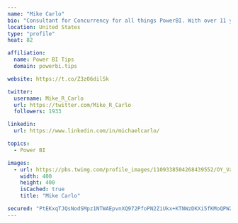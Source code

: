 ```yaml
---
name: "Mike Carlo"
bio: "Consultant for Concurrency for all things PowerBI. With over 11 years of data experience I'm making waves by deploying PowerBI into local Milwaukee Companies."
location: United States
type: "profile"
heat: 82

affiliation:
  name: Power BI Tips
  domain: powerbi.tips

website: https://t.co/Z3zO6dilSk

twitter:
  username: Mike_R_Carlo
  url: https://twitter.com/Mike_R_Carlo
  followers: 1933

linkedin:
  url: https://www.linkedin.com/in/michaelcarlo/

topics:
  - Power BI

images:
  - url: https://pbs.twimg.com/profile_images/1109338504268439552/OY_Va867_400x400.jpg
    width: 400
    height: 400
    isCached: true
    title: "Mike Carlo"

secured: "PtEKxqTJQsNodSMpz1NTWAEpvnXQ972PfoPN2ZiUkx+KTNWzDKXi5fKMoQPWZfQPXyLdPcB95tU/1oJdw/fWBYm+0Ci3V6wMZ4ZRNvFm+KshFyXaon/dYXN34bQ3j8P23YvU0MrhBzBkIIXzGw2qdnRh90EfS1fOSagXqoTZMy7fZyUkEYoaZl15TRVij5hVLiyjwd/2p4/vHXKuEpgJG+dLbf1O6izHvp95F2Bvf+nszySFHQE0q8Ph7pcq2oceV5a6h/dRWFNr2qvwDt7kuG1QUDnf/36GCrk8bQALOzRXSFBENnOay0npmFHQ16Z1yLbYoPj90ZVVBoJ2z/iqTSOC7njTXa2YDTHqDxl73WKadUQTE1jBB8+1HJKlzFwmgrG7uo+no1uHMNZN9qpKRL+wCc9C1KVGLeZlmapBmT0=;+v7jqmvASmZJ1Y1eGtdmSA=="
---
```


